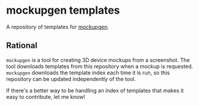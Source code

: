 # mockupgen templates
A repository of templates for [mockupgen](https://github.com/rmenon1008/mockupgen). 

## Rational
`mockupgen` is a tool for creating 3D device mockups from a screenshot. The tool downloads templates from this repository when a mockup is requested. `mockupgen` downloads the template index each time it is run, so this repository can be updated independently of the tool.

If there's a better way to be handling an index of templates that makes it easy to contribute, let me know!
